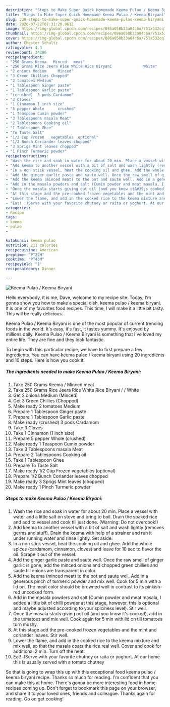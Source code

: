 ```yaml
---
description: "Steps to Make Super Quick Homemade Keema Pulao / Keema Biryani"
title: "Steps to Make Super Quick Homemade Keema Pulao / Keema Biryani"
slug: 330-steps-to-make-super-quick-homemade-keema-pulao-keema-biryani
date: 2020-07-22T07:31:20.961Z
image: https://img-global.cpcdn.com/recipes/086a058b33a84c6a/751x532cq70/keema-pulao-keema-biryani-recipe-main-photo.jpg
thumbnail: https://img-global.cpcdn.com/recipes/086a058b33a84c6a/751x532cq70/keema-pulao-keema-biryani-recipe-main-photo.jpg
cover: https://img-global.cpcdn.com/recipes/086a058b33a84c6a/751x532cq70/keema-pulao-keema-biryani-recipe-main-photo.jpg
author: Chester Schultz
ratingvalue: 4.3
reviewcount: 34286
recipeingredient:
- "250 Grams Keema   Minced   meat"
- "250 Grams Rice Jeera Rice White Rice Biryani              White"
- "2 onions Medium     Minced"
- "3 Green Chillies Chopped"
- "2 tomatoes Medium"
- "1 Tablespoon Ginger paste"
- "1 Tablespoon Garlic paste"
- "(crushed)  3 pods Cardamom"
- "3 Cloves"
- "1 Cinnamon 1 inch size"
- "5 pepper Whole      crushed"
- "1 Teaspoon Cumin powder"
- "3 Tablespoons masala Meat"
- "2 Tablespoons Cooking oil"
- "1 Tablespoon Ghee"
- "To Taste Salt"
- "1/2 Cup Frozen   vegetables  optional"
- "1/2 Bunch Coriander leaves chopped"
- "3 Sprigs Mint leaves chopped"
- "1 Pinch Turmeric powder"
recipeinstructions:
- "Wash the rice and soak in water for about 20 min. Place a vessel with water and a little salt on stove and bring to boil. Drain the soaked rice and add to vessel and cook till just done. (Warning: Do not overcook!)"
- "Add keema to another vessel with a bit of salt and wash lightly (removes germs and stuff). Drain the keema with help of a strainer and run it under running water and rinse lightly. Set aside."
- "In a non stick vessel, heat the cooking oil and ghee. Add the whole spices (cardamom, cinnamon, cloves) and leave for 10 sec to flavor the oil. Scrape it out of the vessel."
- "Add the ginger garlic paste and saute well. Once the raw smell of ginger garlic is gone, add the minced onions and chopped green chillies and saute till onions are transparent in color."
- "Add the keema (minced meat) to the pot and saute well. Add in a generous pinch of turmeric powder and mix well. Cook for 5 min with a lid on. The meat color should be browned well in contrast to its pinkish-red uncooked form."
- "Add in the masala powders and salt (Cumin powder and meat masala, I added a little bit of chilli powder at this stage, however, this is optional and maybe adjusted according to your spiciness level). Stir well."
- "Once the masala starts giving out oil (and you know it&#39;s cooked), add in the tomatoes and mix well. Cook again for 5 min with lid on till tomatoes turn mushy."
- "At this stage add the pre-cooked frozen vegetables and the mint and coriander leaves. Stir well."
- "Lower the flame, and add in the cooked rice to the keema mixture and mix well, so that the masala coats the rice real well. Cover and cook for additional 2 min. Turn off the heat."
- "Eat! :)Serve with your favorite chutney or raita or yoghurt. At our home this is usually served with a tomato chutney"
categories:
- Recipe
tags:
- keema
- pulao
- 

katakunci: keema pulao  
nutrition: 211 calories
recipecuisine: American
preptime: "PT22M"
cooktime: "PT43M"
recipeyield: "1"
recipecategory: Dinner

---
```



![Keema Pulao / Keema Biryani](https://img-global.cpcdn.com/recipes/086a058b33a84c6a/751x532cq70/keema-pulao-keema-biryani-recipe-main-photo.jpg)

Hello everybody, it is me, Dave, welcome to my recipe site. Today, I'm gonna show you how to make a special dish, keema pulao / keema biryani. It is one of my favorites food recipes. This time, I will make it a little bit tasty. This will be really delicious.

Keema Pulao / Keema Biryani is one of the most popular of current trending foods in the world. It's easy, it's fast, it tastes yummy. It's enjoyed by millions daily. Keema Pulao / Keema Biryani is something that I've loved my entire life. They are fine and they look fantastic.




To begin with this particular recipe, we have to first prepare a few ingredients. You can have keema pulao / keema biryani using 20 ingredients and 10 steps. Here is how you cook it.

<!--inarticleads1-->

##### The ingredients needed to make Keema Pulao / Keema Biryani:

1. Take 250 Grams Keema /  Minced   meat
1. Take 250 Grams Rice Jeera Rice White Rice Biryani     /       /  White
1. Get 2 onions Medium     (Minced)
1. Get 3 Green Chillies (Chopped)
1. Make ready 2 tomatoes Medium
1. Prepare 1 Tablespoon Ginger paste
1. Prepare 1 Tablespoon Garlic paste
1. Make ready (crushed)  3 pods Cardamom
1. Take 3 Cloves
1. Take 1 Cinnamon (1 inch size)
1. Prepare 5 pepper Whole      (crushed)
1. Make ready 1 Teaspoon Cumin powder
1. Take 3 Tablespoons masala Meat
1. Prepare 2 Tablespoons Cooking oil
1. Take 1 Tablespoon Ghee
1. Prepare To Taste Salt
1. Make ready 1/2 Cup Frozen   vegetables  (optional)
1. Prepare 1/2 Bunch Coriander leaves chopped
1. Make ready 3 Sprigs Mint leaves (chopped)
1. Make ready 1 Pinch Turmeric powder




<!--inarticleads2-->

##### Steps to make Keema Pulao / Keema Biryani:

1. Wash the rice and soak in water for about 20 min. Place a vessel with water and a little salt on stove and bring to boil. Drain the soaked rice and add to vessel and cook till just done. (Warning: Do not overcook!)
1. Add keema to another vessel with a bit of salt and wash lightly (removes germs and stuff). Drain the keema with help of a strainer and run it under running water and rinse lightly. Set aside.
1. In a non stick vessel, heat the cooking oil and ghee. Add the whole spices (cardamom, cinnamon, cloves) and leave for 10 sec to flavor the oil. Scrape it out of the vessel.
1. Add the ginger garlic paste and saute well. Once the raw smell of ginger garlic is gone, add the minced onions and chopped green chillies and saute till onions are transparent in color.
1. Add the keema (minced meat) to the pot and saute well. Add in a generous pinch of turmeric powder and mix well. Cook for 5 min with a lid on. The meat color should be browned well in contrast to its pinkish-red uncooked form.
1. Add in the masala powders and salt (Cumin powder and meat masala, I added a little bit of chilli powder at this stage, however, this is optional and maybe adjusted according to your spiciness level). Stir well.
1. Once the masala starts giving out oil (and you know it&#39;s cooked), add in the tomatoes and mix well. Cook again for 5 min with lid on till tomatoes turn mushy.
1. At this stage add the pre-cooked frozen vegetables and the mint and coriander leaves. Stir well.
1. Lower the flame, and add in the cooked rice to the keema mixture and mix well, so that the masala coats the rice real well. Cover and cook for additional 2 min. Turn off the heat.
1. Eat! :)Serve with your favorite chutney or raita or yoghurt. At our home this is usually served with a tomato chutney




So that is going to wrap this up with this exceptional food keema pulao / keema biryani recipe. Thanks so much for reading. I'm confident that you can make this at home. There's gonna be more interesting food in home recipes coming up. Don't forget to bookmark this page on your browser, and share it to your loved ones, friends and colleague. Thanks again for reading. Go on get cooking!
